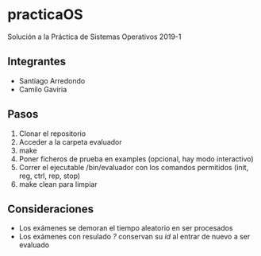 # practicaOS
Solución a la Práctica de Sistemas Operativos 2019-1

## Integrantes
* Santiago Arredondo
* Camilo Gaviria

## Pasos
1. Clonar el repositorio
2. Acceder a la carpeta evaluador
3. make
4. Poner ficheros de prueba en examples (opcional, hay modo interactivo)
5. Correr el ejecutable /bin/evaluador con los comandos permitidos (init, reg, ctrl, rep, stop)
6. make clean para limpiar



## Consideraciones
* Los exámenes se demoran el tiempo aleatorio en ser procesados
* Los exámenes con resulado _?_ conservan su _id_ al entrar de nuevo a ser evaluado
